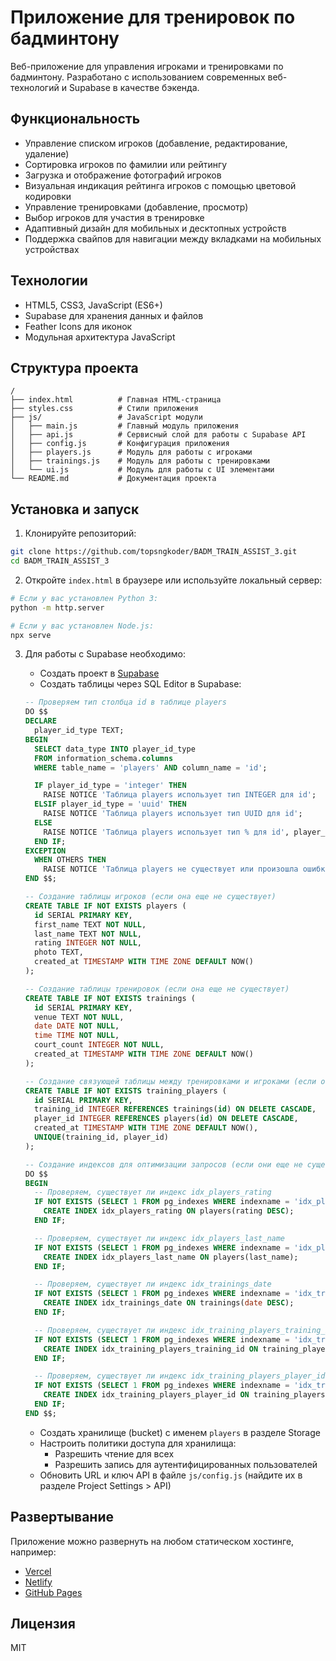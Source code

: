 # Приложение для тренировок по бадминтону

Веб-приложение для управления игроками и тренировками по бадминтону. Разработано с использованием современных веб-технологий и Supabase в качестве бэкенда.

## Функциональность

- Управление списком игроков (добавление, редактирование, удаление)
- Сортировка игроков по фамилии или рейтингу
- Загрузка и отображение фотографий игроков
- Визуальная индикация рейтинга игроков с помощью цветовой кодировки
- Управление тренировками (добавление, просмотр)
- Выбор игроков для участия в тренировке
- Адаптивный дизайн для мобильных и десктопных устройств
- Поддержка свайпов для навигации между вкладками на мобильных устройствах

## Технологии

- HTML5, CSS3, JavaScript (ES6+)
- Supabase для хранения данных и файлов
- Feather Icons для иконок
- Модульная архитектура JavaScript

## Структура проекта

```
/
├── index.html          # Главная HTML-страница
├── styles.css          # Стили приложения
├── js/                 # JavaScript модули
│   ├── main.js         # Главный модуль приложения
│   ├── api.js          # Сервисный слой для работы с Supabase API
│   ├── config.js       # Конфигурация приложения
│   ├── players.js      # Модуль для работы с игроками
│   ├── trainings.js    # Модуль для работы с тренировками
│   └── ui.js           # Модуль для работы с UI элементами
└── README.md           # Документация проекта
```

## Установка и запуск

1. Клонируйте репозиторий:
```bash
git clone https://github.com/topsngkoder/BADM_TRAIN_ASSIST_3.git
cd BADM_TRAIN_ASSIST_3
```

2. Откройте `index.html` в браузере или используйте локальный сервер:
```bash
# Если у вас установлен Python 3:
python -m http.server

# Если у вас установлен Node.js:
npx serve
```

3. Для работы с Supabase необходимо:
   - Создать проект в [Supabase](https://supabase.io/)
   - Создать таблицы через SQL Editor в Supabase:

   ```sql
   -- Проверяем тип столбца id в таблице players
   DO $$
   DECLARE
     player_id_type TEXT;
   BEGIN
     SELECT data_type INTO player_id_type
     FROM information_schema.columns
     WHERE table_name = 'players' AND column_name = 'id';

     IF player_id_type = 'integer' THEN
       RAISE NOTICE 'Таблица players использует тип INTEGER для id';
     ELSIF player_id_type = 'uuid' THEN
       RAISE NOTICE 'Таблица players использует тип UUID для id';
     ELSE
       RAISE NOTICE 'Таблица players использует тип % для id', player_id_type;
     END IF;
   EXCEPTION
     WHEN OTHERS THEN
       RAISE NOTICE 'Таблица players не существует или произошла ошибка при проверке';
   END $$;

   -- Создание таблицы игроков (если она еще не существует)
   CREATE TABLE IF NOT EXISTS players (
     id SERIAL PRIMARY KEY,
     first_name TEXT NOT NULL,
     last_name TEXT NOT NULL,
     rating INTEGER NOT NULL,
     photo TEXT,
     created_at TIMESTAMP WITH TIME ZONE DEFAULT NOW()
   );

   -- Создание таблицы тренировок (если она еще не существует)
   CREATE TABLE IF NOT EXISTS trainings (
     id SERIAL PRIMARY KEY,
     venue TEXT NOT NULL,
     date DATE NOT NULL,
     time TIME NOT NULL,
     court_count INTEGER NOT NULL,
     created_at TIMESTAMP WITH TIME ZONE DEFAULT NOW()
   );

   -- Создание связующей таблицы между тренировками и игроками (если она еще не существует)
   CREATE TABLE IF NOT EXISTS training_players (
     id SERIAL PRIMARY KEY,
     training_id INTEGER REFERENCES trainings(id) ON DELETE CASCADE,
     player_id INTEGER REFERENCES players(id) ON DELETE CASCADE,
     created_at TIMESTAMP WITH TIME ZONE DEFAULT NOW(),
     UNIQUE(training_id, player_id)
   );

   -- Создание индексов для оптимизации запросов (если они еще не существуют)
   DO $$
   BEGIN
     -- Проверяем, существует ли индекс idx_players_rating
     IF NOT EXISTS (SELECT 1 FROM pg_indexes WHERE indexname = 'idx_players_rating') THEN
       CREATE INDEX idx_players_rating ON players(rating DESC);
     END IF;

     -- Проверяем, существует ли индекс idx_players_last_name
     IF NOT EXISTS (SELECT 1 FROM pg_indexes WHERE indexname = 'idx_players_last_name') THEN
       CREATE INDEX idx_players_last_name ON players(last_name);
     END IF;

     -- Проверяем, существует ли индекс idx_trainings_date
     IF NOT EXISTS (SELECT 1 FROM pg_indexes WHERE indexname = 'idx_trainings_date') THEN
       CREATE INDEX idx_trainings_date ON trainings(date DESC);
     END IF;

     -- Проверяем, существует ли индекс idx_training_players_training_id
     IF NOT EXISTS (SELECT 1 FROM pg_indexes WHERE indexname = 'idx_training_players_training_id') THEN
       CREATE INDEX idx_training_players_training_id ON training_players(training_id);
     END IF;

     -- Проверяем, существует ли индекс idx_training_players_player_id
     IF NOT EXISTS (SELECT 1 FROM pg_indexes WHERE indexname = 'idx_training_players_player_id') THEN
       CREATE INDEX idx_training_players_player_id ON training_players(player_id);
     END IF;
   END $$;
   ```

   - Создать хранилище (bucket) с именем `players` в разделе Storage
   - Настроить политики доступа для хранилища:
     - Разрешить чтение для всех
     - Разрешить запись для аутентифицированных пользователей
   - Обновить URL и ключ API в файле `js/config.js` (найдите их в разделе Project Settings > API)

## Развертывание

Приложение можно развернуть на любом статическом хостинге, например:
- [Vercel](https://vercel.com/)
- [Netlify](https://www.netlify.com/)
- [GitHub Pages](https://pages.github.com/)

## Лицензия

MIT